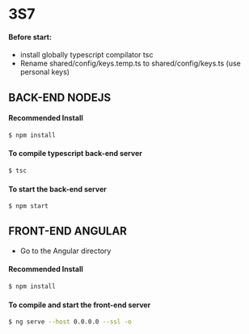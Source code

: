 # 3S7

#### Before start: 
- install globally typescript compilator tsc
- Rename shared/config/keys.temp.ts to shared/config/keys.ts (use personal keys)

## BACK-END NODEJS
#### Recommended Install
```sh
$ npm install  
```

#### To compile typescript back-end server
```sh
$ tsc  
```

#### To start the back-end server
```sh
$ npm start  
```

## FRONT-END ANGULAR

- Go to the Angular directory

#### Recommended Install

```sh
$ npm install  
```

#### To compile and start the front-end server
```sh
$ ng serve --host 0.0.0.0 --ssl -o  
```
